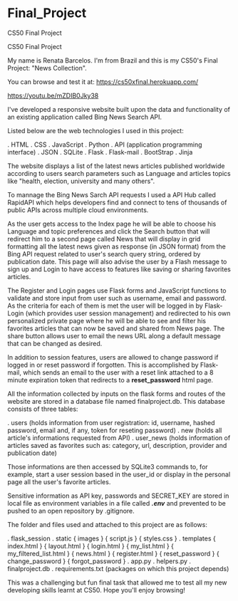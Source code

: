 # Final_Project
CS50 Final Project

CS50 Final Project

My name is Renata Barcelos. I'm from Brazil and this is my CS50's Final Project: "News Collection".

You can browse and test it at: https://cs50xfinal.herokuapp.com/

https://youtu.be/mZDIB0Jky38

I've developed a responsive website built upon the data and functionality of an existing application called Bing News Search API.

Listed below are the web technologies I used in this project:

. HTML . CSS . JavaScript . Python . API (application programming interface) . JSON . SQLite . Flask . Flask-mail . BootStrap . Jinja 

The website displays a list of the latest news articles published worldwide according to users search parameters such as Language and articles topics like "health, election, university and many others".

To mannage the Bing News Sarch API requests I used a API Hub called RapidAPI which helps developers find and connect to tens of thousands of public APIs across multiple cloud environments.

As the user gets access to the Index page he will be able to choose his Language and topic preferences and click the Search button that will redirect him to a second page called News that will display in grid formatting all the latest news given as response (in JSON format) from the Bing API request related to user's search query string, ordered by publication date. This page will also advise the user by a Flash message to sign up and Login to have access to features like saving or sharing favorites articles.

The Register and Login pages use Flask forms and JavaScript functions to validate and store input from user such as username, email and password. As the criteria for each of them is met the user will be logged in by Flask-Login (which provides user session management) and redirected to his own personalized private page where he will be able to see and filter his favorites articles that can now be saved and shared from News page. The share button allows user to email the news URL along a default message that can be changed as desired.

In addition to session features, users are allowed to change password if logged in or reset password if forgotten. This is accomplished by Flask-mail, which sends an email to the user with a reset link attached to a 8 minute expiration token that redirects to a **reset_password** html page.

All the information collected by inputs on the flask forms and routes of the website are stored in a database file named finalproject.db. This database consists of three tables:

. users (holds information from user registration: id, username, hashed password, email and, if any, token for reseting password)
. new (holds all article's informations requested from API)
. user_news (holds information of articles saved as favorites such as: category, url, description, provider and publication date)

Those informations are then accessed by SQLite3 commands to, for example, start a user session based in the user_id or display in the personal page all the user's favorite articles.

Sensitive information as API key, passwords and SECRET_KEY are stored in local file as environment variables in a file called ***.env*** and prevented to be pushed to an open repository by .gitignore.

The folder and files used and attached to this project are as follows:

. flask_session 
. static { images } { script.js } { styles.css } 
. templates { index.html } { layout.html } { login.html } { my_list.html } { my_filtered_list.html } { news.html } { register.html } { reset_password } { change_password } { forgot_password }
. app.py 
. helpers.py 
. finalproject.db 
. requirements.txt (packages on which this project depends)

This was a challenging but fun final task that allowed me to test all my new developing skills learnt at CS50. Hope you'll enjoy browsing!
